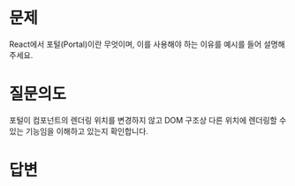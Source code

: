 # 문제
React에서 포털(Portal)이란 무엇이며, 이를 사용해야 하는 이유를 예시를 들어 설명해주세요.

# 질문의도
포털이 컴포넌트의 렌더링 위치를 변경하지 않고 DOM 구조상 다른 위치에 렌더링할 수 있는 기능임을 이해하고 있는지 확인합니다.

# 답변